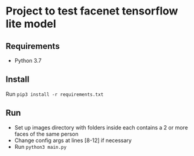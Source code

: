 # Project to test facenet tensorflow lite model

## Requirements

- Python 3.7

## Install

Run `pip3 install -r requirements.txt`

## Run

- Set up images directory with folders inside each contains a 2 or more faces of the same person
- Change config args at lines [8-12] if necessary
- Run `python3 main.py`